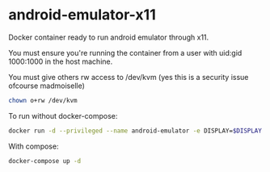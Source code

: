 # android-emulator-x11
Docker container ready to run android emulator through x11.

You must ensure you're running the container from a user with uid:gid 1000:1000 in the host machine.

You must give others rw access to /dev/kvm (yes this is a security issue ofcourse madmoiselle)
```sh
chown o+rw /dev/kvm
```

To run without docker-compose:
```sh
docker run -d --privileged --name android-emulator -e DISPLAY=$DISPLAY -v /tmp/.X11-unix:/tmp/.X11-unix pinfake/android-emulator-x11 "@nexus"
```
With compose:

```sh
docker-compose up -d
```
